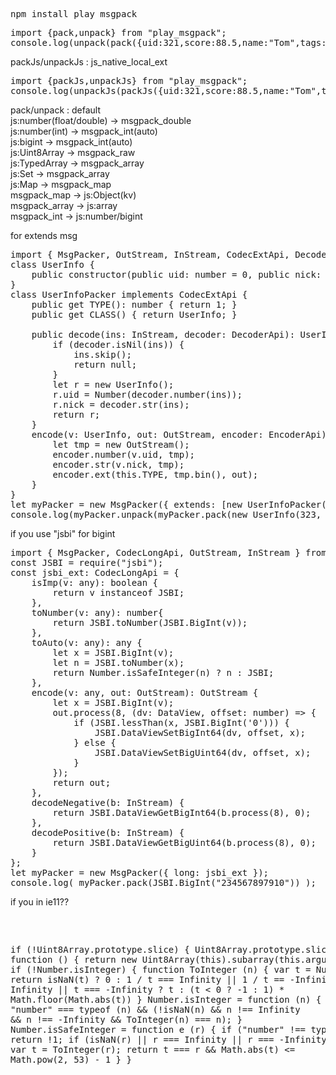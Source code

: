 <pre>
npm install play_msgpack
</pre>

<pre>
import {pack,unpack} from "play_msgpack";
console.log(unpack(pack({uid:321,score:88.5,name:"Tom",tags:[22,33,55]})));
</pre>

packJs/unpackJs : js_native_local_ext  
<pre>
import {packJs,unpackJs} from "play_msgpack";
console.log(unpackJs(packJs({uid:321,score:88.5,name:"Tom",tags:[22,33,55],msg:new Set([2,3,5]),lgx:new Int16Array([-2,3,5])})));
</pre>

pack/unpack : default  
js:number(float/double) -> msgpack_double  
js:number(int) -> msgpack_int(auto)  
js:bigint -> msgpack_int(auto)  
js:Uint8Array -> msgpack_raw  
js:TypedArray -> msgpack_array  
js:Set -> msgpack_array  
js:Map -> msgpack_map  
msgpack_map -> js:Object(kv)   
msgpack_array -> js:array  
msgpack_int -> js:number/bigint   

for extends msg  
<pre>
import { MsgPacker, OutStream, InStream, CodecExtApi, DecoderApi, EncoderApi } from "play_msgpack";
class UserInfo {
    public constructor(public uid: number = 0, public nick: string = "") { }
}
class UserInfoPacker implements CodecExtApi {
    public get TYPE(): number { return 1; }
    public get CLASS() { return UserInfo; }

    public decode(ins: InStream, decoder: DecoderApi): UserInfo {
        if (decoder.isNil(ins)) {
            ins.skip();
            return null;
        }
        let r = new UserInfo();
        r.uid = Number(decoder.number(ins));
        r.nick = decoder.str(ins);
        return r;
    }
    encode(v: UserInfo, out: OutStream, encoder: EncoderApi): void {
        let tmp = new OutStream();
        encoder.number(v.uid, tmp);
        encoder.str(v.nick, tmp);
        encoder.ext(this.TYPE, tmp.bin(), out);
    }
}
let myPacker = new MsgPacker({ extends: [new UserInfoPacker()] });
console.log(myPacker.unpack(myPacker.pack(new UserInfo(323, "tom"))));
</pre>

if you use "jsbi" for bigint  
<pre>
import { MsgPacker, CodecLongApi, OutStream, InStream } from "play_msgpack";
const JSBI = require("jsbi");
const jsbi_ext: CodecLongApi = {
    isImp(v: any): boolean {
        return v instanceof JSBI;
    },
    toNumber(v: any): number{
        return JSBI.toNumber(JSBI.BigInt(v));
    },
    toAuto(v: any): any {
        let x = JSBI.BigInt(v);
        let n = JSBI.toNumber(x);
        return Number.isSafeInteger(n) ? n : JSBI;
    },
    encode(v: any, out: OutStream): OutStream {
        let x = JSBI.BigInt(v);
        out.process(8, (dv: DataView, offset: number) => {
            if (JSBI.lessThan(x, JSBI.BigInt('0'))) {
                JSBI.DataViewSetBigInt64(dv, offset, x);
            } else {
                JSBI.DataViewSetBigUint64(dv, offset, x);
            }
        });
        return out;
    },
    decodeNegative(b: InStream) {
        return JSBI.DataViewGetBigInt64(b.process(8), 0);
    },
    decodePositive(b: InStream) {
        return JSBI.DataViewGetBigUint64(b.process(8), 0);
    }
};
let myPacker = new MsgPacker({ long: jsbi_ext });
console.log( myPacker.pack(JSBI.BigInt("234567897910")) );
</pre>

if you in ie11??
<pre>
<script>
<script src="https://unpkg.com/play_msgpack@latest/dist/index.umd.js"></script>
if (!Uint8Array.prototype.slice) {
    Uint8Array.prototype.slice = function () {
        return new Uint8Array(this).subarray(this.arguments);
    }
}
if (!Number.isInteger) {
    function ToInteger (n) {
        var t = Number(n);
        return isNaN(t) ? 0 : 1 / t === Infinity || 1 / t == -Infinity || t === Infinity || t === -Infinity ? t : (t < 0 ? -1 : 1) * Math.floor(Math.abs(t))
    }
    Number.isInteger = function (n) {
        return "number" === typeof (n) && (!isNaN(n) && n !== Infinity && n !== -Infinity && ToInteger(n) === n);
    }
    Number.isSafeInteger = function e (r) {
        if ("number" !== typeof (r)) return !1;
        if (isNaN(r) || r === Infinity || r === -Infinity) return !1;
        var t = ToInteger(r);
        return t === r && Math.abs(t) <= Math.pow(2, 53) - 1
    }
}
</script>
</pre>